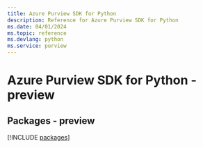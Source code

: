 ```yaml
---
title: Azure Purview SDK for Python
description: Reference for Azure Purview SDK for Python
ms.date: 04/01/2024
ms.topic: reference
ms.devlang: python
ms.service: purview
---
```

# Azure Purview SDK for Python - preview
## Packages - preview
[!INCLUDE [packages](purview-index.md)]